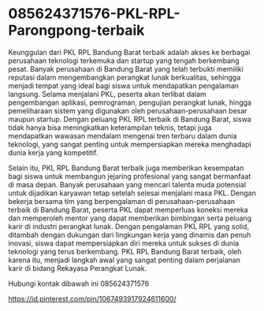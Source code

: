 # 085624371576-PKL-RPL-Parongpong-terbaik


Keunggulan dari PKL RPL Bandung Barat terbaik adalah akses ke berbagai perusahaan teknologi terkemuka dan startup yang tengah berkembang pesat. Banyak perusahaan di Bandung Barat yang telah terbukti memiliki reputasi dalam mengembangkan perangkat lunak berkualitas, sehingga menjadi tempat yang ideal bagi siswa untuk mendapatkan pengalaman langsung. Selama menjalani PKL, peserta akan terlibat dalam pengembangan aplikasi, pemrograman, pengujian perangkat lunak, hingga pemeliharaan sistem yang digunakan oleh perusahaan-perusahaan besar maupun startup. Dengan peluang PKL RPL terbaik di Bandung Barat, siswa tidak hanya bisa meningkatkan keterampilan teknis, tetapi juga mendapatkan wawasan mendalam mengenai tren terbaru dalam dunia teknologi, yang sangat penting untuk mempersiapkan mereka menghadapi dunia kerja yang kompetitif.

Selain itu, PKL RPL Bandung Barat terbaik juga memberikan kesempatan bagi siswa untuk membangun jejaring profesional yang sangat bermanfaat di masa depan. Banyak perusahaan yang mencari talenta muda potensial untuk dijadikan karyawan tetap setelah selesai menjalani masa PKL. Dengan bekerja bersama tim yang berpengalaman di perusahaan-perusahaan terbaik di Bandung Barat, peserta PKL dapat memperluas koneksi mereka dan memperoleh mentor yang dapat memberikan bimbingan serta peluang karir di industri perangkat lunak. Dengan pengalaman PKL RPL yang solid, ditambah dengan dukungan dari lingkungan kerja yang dinamis dan penuh inovasi, siswa dapat mempersiapkan diri mereka untuk sukses di dunia teknologi yang terus berkembang. PKL RPL Bandung Barat terbaik, oleh karena itu, menjadi langkah awal yang sangat penting dalam perjalanan karir di bidang Rekayasa Perangkat Lunak.

Hubungi kontak dibawah ini
085624371576

https://id.pinterest.com/pin/1067493917924611600/
